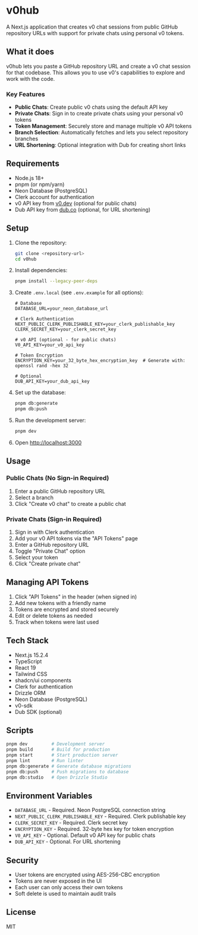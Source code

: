 # v0hub

A Next.js application that creates v0 chat sessions from public GitHub repository URLs with support for private chats using personal v0 tokens.

## What it does

v0hub lets you paste a GitHub repository URL and create a v0 chat session for that codebase. This allows you to use v0's capabilities to explore and work with the code. 

### Key Features

- **Public Chats**: Create public v0 chats using the default API key
- **Private Chats**: Sign in to create private chats using your personal v0 tokens
- **Token Management**: Securely store and manage multiple v0 API tokens
- **Branch Selection**: Automatically fetches and lets you select repository branches
- **URL Shortening**: Optional integration with Dub for creating short links

## Requirements

- Node.js 18+
- pnpm (or npm/yarn)
- Neon Database (PostgreSQL)
- Clerk account for authentication
- v0 API key from [v0.dev](https://v0.dev) (optional for public chats)
- Dub API key from [dub.co](https://dub.co) (optional, for URL shortening)

## Setup

1. Clone the repository:
   ```bash
   git clone <repository-url>
   cd v0hub
   ```

2. Install dependencies:
   ```bash
   pnpm install --legacy-peer-deps
   ```

3. Create `.env.local` (see `.env.example` for all options):
   ```env
   # Database
   DATABASE_URL=your_neon_database_url
   
   # Clerk Authentication
   NEXT_PUBLIC_CLERK_PUBLISHABLE_KEY=your_clerk_publishable_key
   CLERK_SECRET_KEY=your_clerk_secret_key
   
   # v0 API (optional - for public chats)
   V0_API_KEY=your_v0_api_key
   
   # Token Encryption
   ENCRYPTION_KEY=your_32_byte_hex_encryption_key  # Generate with: openssl rand -hex 32
   
   # Optional
   DUB_API_KEY=your_dub_api_key
   ```

4. Set up the database:
   ```bash
   pnpm db:generate
   pnpm db:push
   ```

5. Run the development server:
   ```bash
   pnpm dev
   ```

6. Open [http://localhost:3000](http://localhost:3000)

## Usage

### Public Chats (No Sign-in Required)
1. Enter a public GitHub repository URL
2. Select a branch
3. Click "Create v0 chat" to create a public chat

### Private Chats (Sign-in Required)
1. Sign in with Clerk authentication
2. Add your v0 API tokens via the "API Tokens" page
3. Enter a GitHub repository URL
4. Toggle "Private Chat" option
5. Select your token
6. Click "Create private chat"

## Managing API Tokens

1. Click "API Tokens" in the header (when signed in)
2. Add new tokens with a friendly name
3. Tokens are encrypted and stored securely
4. Edit or delete tokens as needed
5. Track when tokens were last used

## Tech Stack

- Next.js 15.2.4
- TypeScript
- React 19
- Tailwind CSS
- shadcn/ui components
- Clerk for authentication
- Drizzle ORM
- Neon Database (PostgreSQL)
- v0-sdk
- Dub SDK (optional)

## Scripts

```bash
pnpm dev         # Development server
pnpm build       # Build for production
pnpm start       # Start production server
pnpm lint        # Run linter
pnpm db:generate # Generate database migrations
pnpm db:push     # Push migrations to database
pnpm db:studio   # Open Drizzle Studio
```

## Environment Variables

- `DATABASE_URL` - Required. Neon PostgreSQL connection string
- `NEXT_PUBLIC_CLERK_PUBLISHABLE_KEY` - Required. Clerk publishable key
- `CLERK_SECRET_KEY` - Required. Clerk secret key
- `ENCRYPTION_KEY` - Required. 32-byte hex key for token encryption
- `V0_API_KEY` - Optional. Default v0 API key for public chats
- `DUB_API_KEY` - Optional. For URL shortening

## Security

- User tokens are encrypted using AES-256-CBC encryption
- Tokens are never exposed in the UI
- Each user can only access their own tokens
- Soft delete is used to maintain audit trails

## License

MIT
